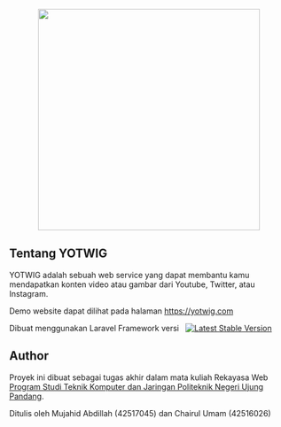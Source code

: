 <p align="center"><img src="https://res.cloudinary.com/dtfbvvkyp/image/upload/v1566331377/laravel-logolockup-cmyk-red.svg" width="400"></p>

## Tentang YOTWIG

YOTWIG adalah sebuah web service yang dapat membantu kamu mendapatkan konten video atau gambar dari Youtube, Twitter, atau Instagram.

Demo website dapat dilihat pada halaman <a href="https://yotwig.com" target="_blank">https://yotwig.com</a>

Dibuat menggunakan Laravel Framework versi &nbsp; <a href="https://packagist.org/packages/laravel/framework"><img src="https://poser.pugx.org/laravel/framework/v/stable.svg" alt="Latest Stable Version"></a>


## Author

Proyek ini dibuat sebagai tugas akhir dalam mata kuliah Rekayasa Web <a href="http://tkj.poliupg.ac.id" target="_blank">Program Studi Teknik Komputer dan Jaringan Politeknik Negeri Ujung Pandang</a>.

Ditulis oleh Mujahid Abdillah (42517045) dan Chairul Umam (42516026)

